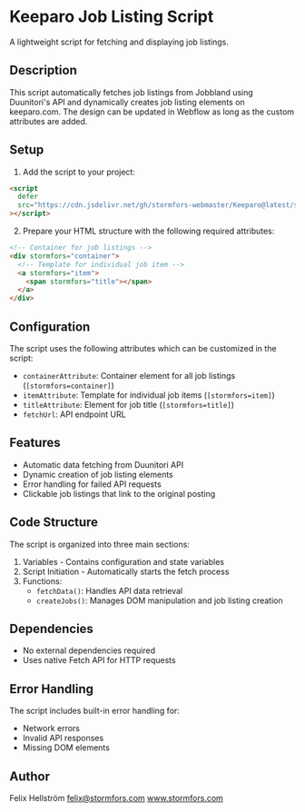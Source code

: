 # Keeparo Job Listing Script

A lightweight script for fetching and displaying job listings.

## Description

This script automatically fetches job listings from Jobbland using Duunitori's API and dynamically creates job listing elements on keeparo.com. The design can be updated in Webflow as long as the custom attributes are added.

## Setup

1. Add the script to your project:

```html
<script
  defer
  src="https://cdn.jsdelivr.net/gh/stormfors-webmaster/Keeparo@latest/script.js"
></script>
```

2. Prepare your HTML structure with the following required attributes:

```html
<!-- Container for job listings -->
<div stormfors="container">
  <!-- Template for individual job item -->
  <a stormfors="item">
    <span stormfors="title"></span>
  </a>
</div>
```

## Configuration

The script uses the following attributes which can be customized in the script:

- `containerAttribute`: Container element for all job listings (`[stormfors=container]`)
- `itemAttribute`: Template for individual job items (`[stormfors=item]`)
- `titleAttribute`: Element for job title (`[stormfors=title]`)
- `fetchUrl`: API endpoint URL

## Features

- Automatic data fetching from Duunitori API
- Dynamic creation of job listing elements
- Error handling for failed API requests
- Clickable job listings that link to the original posting

## Code Structure

The script is organized into three main sections:

1. Variables - Contains configuration and state variables
2. Script Initiation - Automatically starts the fetch process
3. Functions:
   - `fetchData()`: Handles API data retrieval
   - `createJobs()`: Manages DOM manipulation and job listing creation

## Dependencies

- No external dependencies required
- Uses native Fetch API for HTTP requests

## Error Handling

The script includes built-in error handling for:

- Network errors
- Invalid API responses
- Missing DOM elements

## Author

Felix Hellström
felix@stormfors.com
www.stormfors.com
